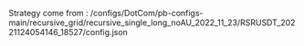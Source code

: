 Strategy come from : /configs/DotCom/pb-configs-main/recursive_grid/recursive_single_long_noAU_2022_11_23/RSRUSDT_20221124054146_18527/config.json